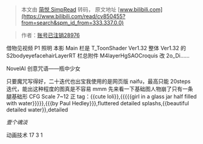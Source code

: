 > 本文由 [简悦 SimpRead](http://ksria.com/simpread/) 转码， 原文地址 [www.bilibili.com](https://www.bilibili.com/read/cv850455?from=search&spm_id_from=333.337.0.0)

> 作者：[账号已注销28976](https://space.bilibili.com/18264574)

 借物见视频 P1 照明 本影 Main 栏是 T_ToonShader Ver1.32 整体 Ver1.32 的 S2bodyeyefacehairLayerRT 栏总附件 M4layerHgSAOCroquis 改 2o_Di......

NovelAI 创意咒语——瓶中少女

只要魔咒写得好，二十迭代也出宝我使用的是网页版 naifu，最高只能 20steps 迭代，能出这种程度的图真是不容易 mmm 先来看一下基础图人物崩了只有一条腿基础形 CFG Scale 7~12 正 tag：{{cute loli}},{{{{{girl in a glass jar half filled with water}}}}},{{{by Paul Hedley}}},fluttered detailed splashs,{{beautiful detailed water}},detailed

_壹个魂淡_

动画技术 17 3 1
